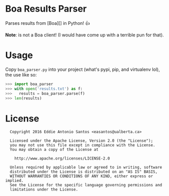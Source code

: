 Boa Results Parser
==================

Parses results from [Boa][] in Python! 👍

**Note**: is not a Boa client! (I would have come up with a terrible
pun for that).

Usage
=====

Copy `boa_parser.py` into your project (what's pypi, pip, and virtualenv
lol), the use like so:

~~~ python
>>> import boa_parser
>>> with open('results.txt') as f:
>>>   results = boa_parser.parse(f)
>>> len(results)
~~~

License
=======

      Copyright 2016 Eddie Antonio Santos <easantos@ualberta.ca>

      Licensed under the Apache License, Version 2.0 (the "License");
      you may not use this file except in compliance with the License.
      You may obtain a copy of the License at

        http://www.apache.org/licenses/LICENSE-2.0

      Unless required by applicable law or agreed to in writing, software
      distributed under the License is distributed on an "AS IS" BASIS,
      WITHOUT WARRANTIES OR CONDITIONS OF ANY KIND, either express or implied.
      See the License for the specific language governing permissions and
      limitations under the License.
